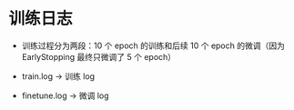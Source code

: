 # 训练日志
* 训练过程分为两段：10 个 epoch 的训练和后续 10 个 epoch 的微调（因为 EarlyStopping 最终只微调了 5 个 epoch）

* train.log -> 训练 log

* finetune.log -> 微调 log
